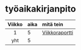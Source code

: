 # työaikakirjanpito

| Viikko | aika | mitä tein  |
| :----:|:-----| :-----|
| 1 | 5 | [Viikkoraportti](https://github.com/jasminmo/tiralabra/blob/master/dokumentit/viikkoraportti-1.md) |
| yht   | 5   | | 
